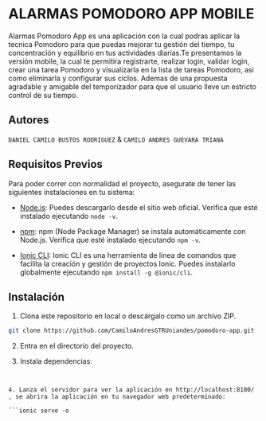 # ALARMAS POMODORO APP MOBILE

Alarmas Pomodoro App es una aplicación con la cual podras aplicar la tecnica Pomodoro para que puedas mejorar tu gestión del tiempo, tu concentración y equilibrio en tus actividades diarias.Te presentamos la versión mobile, la cual te permitira registrarte, realizar login, validar login, crear una tarea Pomodoro y visualizarla en la lista de tareas Pomodoro, asi como eliminarla y configurar sus ciclos. Ademas de una propuesta agradable y amigable del temporizador para que el usuario lleve un estricto control de su tiempo.

## Autores

`DANIEL CAMILO BUSTOS RODRIGUEZ` & `CAMILO ANDRES GUEVARA TRIANA` 

## Requisitos Previos

Para poder correr con normalidad el proyecto, asegurate de tener las siguientes instalaciones en tu sistema:

- [Node.js](https://nodejs.org/): Puedes descargarlo desde el sitio web oficial.
  Verifica que esté instalado ejecutando `node -v`.

- [npm](https://www.npmjs.com/): npm (Node Package Manager) se instala automáticamente con Node.js. Verifica que esté instalado ejecutando `npm -v`.

- [Ionic CLI](https://ionicframework.com/docs/cli): Ionic CLI es una herramienta de línea de comandos que facilita la creación y gestión de proyectos Ionic. Puedes instalarlo globalmente ejecutando `npm install -g @ionic/cli`.

## Instalación

1. Clona este repositorio en local o descárgalo como un archivo ZIP.

```bash
git clone https://github.com/CamiloAndresGTRUniandes/pomodoro-app.git
```

2. Entra en el directorio del proyecto.

3. Instala dependencias:

```npm install


4. Lanza el servidor para ver la aplicación en http://localhost:8100/ , se abrira la aplicación en tu navegador web predeterminado:

```ionic serve -o

```
